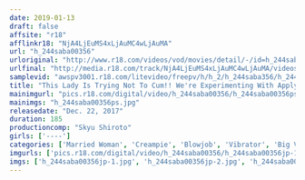 ```yaml
---
date: 2019-01-13
draft: false
affsite: "r18"
afflinkr18: "NjA4LjEuMS4xLjAuMC4wLjAuMA"
url: "h_244saba00356"
urloriginal: "http://www.r18.com/videos/vod/movies/detail/-/id=h_244saba00356"
urlfinal: "http://media.r18.com/track/NjA4LjEuMS4xLjAuMC4wLjAuMA/videos/vod/movies/detail/-/id=h_244saba00356"
samplevid: "awspv3001.r18.com/litevideo/freepv/h/h_2/h_244saba356/h_244saba356_dmb_w.mp4"
title: "This Lady Is Trying Not To Cum!! We're Experimenting With Applying Friction To Her Pussy Using A Raw Cock, A Vibrator, And Finger Banging, Against Her Panties When Her Clit Becomes Fully Erect And Begins Oozing Pussy Juices, We Know She's Thinking About Sex She's Wearing Special Panties That Will Melt Once They Get Wet From Pussy Grinding, And From There All We Have To Do Is Insert Our Cocks Into The Hole For Some Raw Creampie Sex!!"
mainimgurl: "pics.r18.com/digital/video/h_244saba00356/h_244saba00356ps.jpg"
mainimgs: "h_244saba00356ps.jpg"
releasedate: "Dec. 22, 2017"
duration: 185
productioncomp: "Skyu Shiroto"
girls: ['----']
categories: ['Married Woman', 'Creampie', 'Blowjob', 'Vibrator', 'Big Vibrator', 'Hi-Def']
imgurls: ['pics.r18.com/digital/video/h_244saba00356/h_244saba00356jp-1.jpg', 'pics.r18.com/digital/video/h_244saba00356/h_244saba00356jp-2.jpg', 'pics.r18.com/digital/video/h_244saba00356/h_244saba00356jp-3.jpg', 'pics.r18.com/digital/video/h_244saba00356/h_244saba00356jp-4.jpg', 'pics.r18.com/digital/video/h_244saba00356/h_244saba00356jp-5.jpg', 'pics.r18.com/digital/video/h_244saba00356/h_244saba00356jp-6.jpg', 'pics.r18.com/digital/video/h_244saba00356/h_244saba00356jp-7.jpg', 'pics.r18.com/digital/video/h_244saba00356/h_244saba00356jp-8.jpg', 'pics.r18.com/digital/video/h_244saba00356/h_244saba00356jp-9.jpg', 'pics.r18.com/digital/video/h_244saba00356/h_244saba00356jp-10.jpg', 'pics.r18.com/digital/video/h_244saba00356/h_244saba00356jp-11.jpg', 'pics.r18.com/digital/video/h_244saba00356/h_244saba00356jp-12.jpg', 'pics.r18.com/digital/video/h_244saba00356/h_244saba00356jp-13.jpg', 'pics.r18.com/digital/video/h_244saba00356/h_244saba00356jp-14.jpg', 'pics.r18.com/digital/video/h_244saba00356/h_244saba00356jp-15.jpg', 'pics.r18.com/digital/video/h_244saba00356/h_244saba00356jp-16.jpg', 'pics.r18.com/digital/video/h_244saba00356/h_244saba00356jp-17.jpg', 'pics.r18.com/digital/video/h_244saba00356/h_244saba00356jp-18.jpg', 'pics.r18.com/digital/video/h_244saba00356/h_244saba00356jp-19.jpg', 'pics.r18.com/digital/video/h_244saba00356/h_244saba00356jp-20.jpg']
imgs: ['h_244saba00356jp-1.jpg', 'h_244saba00356jp-2.jpg', 'h_244saba00356jp-3.jpg', 'h_244saba00356jp-4.jpg', 'h_244saba00356jp-5.jpg', 'h_244saba00356jp-6.jpg', 'h_244saba00356jp-7.jpg', 'h_244saba00356jp-8.jpg', 'h_244saba00356jp-9.jpg', 'h_244saba00356jp-10.jpg', 'h_244saba00356jp-11.jpg', 'h_244saba00356jp-12.jpg', 'h_244saba00356jp-13.jpg', 'h_244saba00356jp-14.jpg', 'h_244saba00356jp-15.jpg', 'h_244saba00356jp-16.jpg', 'h_244saba00356jp-17.jpg', 'h_244saba00356jp-18.jpg', 'h_244saba00356jp-19.jpg', 'h_244saba00356jp-20.jpg']
---
```

